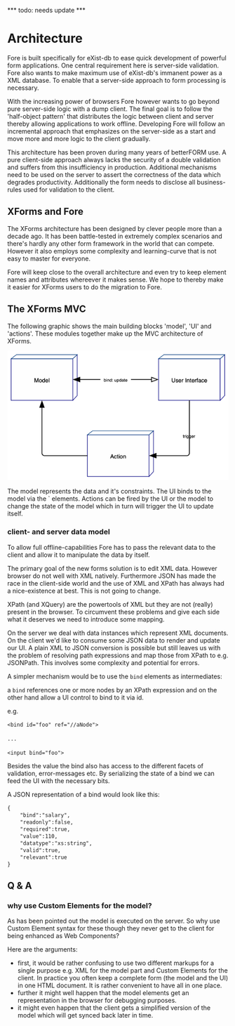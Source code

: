*** todo: needs update ***

# Architecture

Fore is built specifically for eXist-db to ease quick development of powerful form applications. One central requirement
here is server-side validation. Fore also wants to make maximum use of eXist-db's immanent power as a XML database. To 
enable that a server-side approach to form processing is necessary. 

With the increasing power of browsers Fore however wants to go beyond pure server-side logic with a dump client. The 
final goal is to follow the 'half-object pattern' that distributes the logic between client and server thereby 
allowing applications to work offline. Developing Fore will follow an incremental approach that emphasizes on 
the server-side as a start and move more and more logic to the client gradually.

This architecture has been proven during many years of betterFORM use. A pure client-side approach always lacks
the security of a double validation and suffers from this insufficiency in production. Additional mechanisms
need to be used on the server to assert the correctness of the data which degrades productivity. Additionally the 
form needs to disclose all business-rules used for validation to the client.  

## XForms and Fore

The XForms architecture has been designed by clever people more than a decade ago. It has been battle-tested in
extremely complex scenarios and there's hardly any other form framework in the world that can compete. However
it also employs some complexity and learning-curve that is not easy to master for everyone. 

Fore will keep close to the overall architecture and even try to keep element names and attributes whereever 
it makes sense. We hope to thereby make it easier for XForms users to do the migration to Fore.

## The XForms MVC

The following graphic shows the main building blocks 'model', 'UI' and 'actions'. These modules together make up
the MVC architecture of XForms.

![MVC architecture](mvc.png)


The model represents the data and it's constraints. The UI binds to the model via the `<xf-bind> elements. Actions can be
fired by the UI or the model to change the state of the model which in turn will trigger the UI to update itself.


### client- and server data model

To allow full offline-capabilities Fore has to pass the relevant data to the client and allow
it to manipulate the data by itself. 

The primary goal of the new forms solution is to edit XML data. However browser do not well with XML
natively. Furthermore JSON has made the race in the client-side world and the use of XML and XPath
has always had a nice-existence at best. This is not going to change.

XPath (and XQuery) are the powertools of XML but they are not (really) present in the browser. To circumvent
these problems and give each side what it deserves we need to introduce some mapping.

On the server we deal with data instances which represent XML documents. On the client we'd like to 
consume some JSON data to render and update our UI. A plain XML to JSON conversion is possible but still leaves
us with the problem of resolving path expressions and map those from XPath to e.g. JSONPath. This involves some
complexity and potential for errors.

A simpler mechanism would be to use the `bind` elements as intermediates:

a `bind` references one or more nodes by an XPath expression and on the other
hand allow a UI control to bind to it via id. 

e.g. 
```
<bind id="foo" ref="//aNode">

...

<input bind="foo">
```

Besides the value the bind also has access to the different facets of validation, error-messages etc.
By serializing the state of a bind we can feed the UI with the necessary bits. 

A JSON representation of a bind would look like this:
```
{
    "bind":"salary",
    "readonly":false,
    "required":true,
    "value":110,
    "datatype":"xs:string",
    "valid":true,
    "relevant":true
}
```

## Q & A

### why use Custom Elements for the model?

As has been pointed out the model is executed on the server. So why use Custom Element syntax for
these though they never get to the client for being enhanced as Web Components?

Here are the arguments:

* first, it would be rather confusing to use two different markups for a single purpose e.g.
XML for the model part and Custom Elements for the client. In practice you often keep a complete
form (the model and the UI) in one HTML document. It is rather convenient to have all in one place.
* further it might well happen that the model elements get an representation in the browser for 
debugging purposes.
* it might even happen that the client gets a simplified version of the model which will get synced
back later in time.






